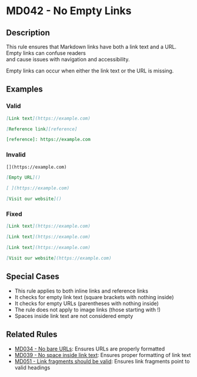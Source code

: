 # MD042 - No Empty Links

## Description

This rule ensures that Markdown links have both a link text and a URL. Empty links can confuse readers  
and cause issues with navigation and accessibility.

Empty links can occur when either the link text or the URL is missing.

<!-- markdownlint-disable -->
## Examples

### Valid

```markdown
[Link text](https://example.com)

[Reference link][reference]

[reference]: https://example.com
```

### Invalid

```markdown
[](https://example.com)

[Empty URL]()

[ ](https://example.com)

[Visit our website]()
```

### Fixed

```markdown
[Link text](https://example.com)

[Link text](https://example.com)

[Link text](https://example.com)

[Visit our website](https://example.com)
```
<!-- markdownlint-enable -->

## Special Cases

- This rule applies to both inline links and reference links
- It checks for empty link text (square brackets with nothing inside)
- It checks for empty URLs (parentheses with nothing inside)
- The rule does not apply to image links (those starting with !)
- Spaces inside link text are not considered empty

## Related Rules

- [MD034 - No bare URLs](md034.md): Ensures URLs are properly formatted
- [MD039 - No space inside link text](md039.md): Ensures proper formatting of link text
- [MD051 - Link fragments should be valid](md051.md): Ensures link fragments point to valid headings
